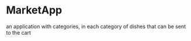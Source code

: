 # MarketApp
an application with categories, in each category of dishes that can be sent to the cart
